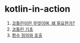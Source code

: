 # kotlin-in-action

1. [코틀린이란 무엇이며, 왜 필요한가?](https://zippy-bobolink-d14.notion.site/1-e2a2dc28a7c0427b8720222261e6b812)
2. [코틀린 기초](https://zippy-bobolink-d14.notion.site/2-f6964f7576e1493c976a72a674bcb023)
3. [함수 정의와 호출](https://www.notion.so/3-6a2eb435e43d4a6493a448cbd040946e)
